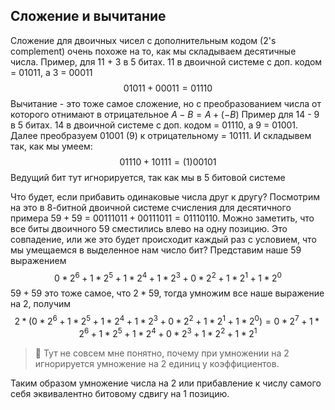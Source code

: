 ## Сложение и вычитание

Сложение для двоичных чисел с дополнительным кодом (2's complement) очень похоже на то, как мы складываем десятичные числа.
Пример, для 11 + 3 в 5 битах. 11 в двоичной системе с доп. кодом = 01011, а 3 = 00011 
$$
{01011} + {00011} = 01110 
$$
Вычитание - это тоже самое сложение, но с преобразованием числа от которого отнимают в отрицательное $A-B=A+(-B)$ 
Пример для 14 - 9 в 5 битах. 14 в двоичной системе с доп. кодом = 01110, а 9 = 01001.
Далее преобразуем 01001 (9) к отрицательному = 10111. И складывем так, как мы умеем:
$$
01110+10111=(1)00101
$$
Ведущий бит тут игнорируется, так как мы в 5 битовой системе

Что будет, если прибавить одинаковые числа друг к другу? Посмотрим на это в 8-битной двоичной системе счисления для десятичного примера $59+59$ = $00111011 + 00111011 = 01110110$. Можно заметить, что все биты двоичного 59 сместились влево на одну позицию.
Это совпадение, или же это будет происходит каждый раз с условием, что мы умещаемся в выделенное нам число бит? Представим наше 59 выражением
$$
0*2^6+1*2^5+1*2^4+1*2^3+0*2^2+1*2^1+1*2^0
$$
$59+59$ это тоже самое, что $2*59$, тогда умножим все наше выражение на 2, получим
$$
2*(0*2^6+1*2^5+1*2^4+1*2^3+0*2^2+1*2^1+1*2^0)=0*2^7+1*2^6+1*2^5+1*2^4+0*2^3+1*2^2+1*2^1
$$

> 🤔 Тут не совсем мне понятно, почему при умножении на 2 игнорируется умножение на 2 единиц у коэффициентов.

Таким образом умножение числа на 2 или прибавление к числу самого себя эквивалентно битовому сдвигу на 1 позицию.